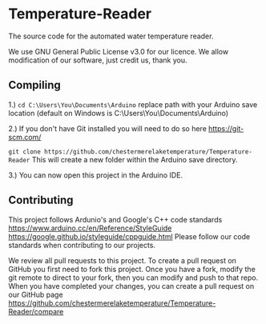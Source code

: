 # Temperature-Reader
The source code for the automated water temperature reader.

We use GNU General Public License v3.0 for our licence.
We allow modification of our software, just credit us, thank you.

## Compiling
1.) `cd C:\Users\You\Documents\Arduino` replace path with your Arduino save location
(default on Windows is C:\Users\You\Documents\Arduino)

2.) If you don't have Git installed you will need to do so here https://git-scm.com/

`git clone https://github.com/chestermerelaketemperature/Temperature-Reader` This will create a new folder within the Arduino save directory.

3.) You can now open this project in the Arduino IDE.

## Contributing
This project follows Ardunio's and Google's C++ code standards
https://www.arduino.cc/en/Reference/StyleGuide
https://google.github.io/styleguide/cppguide.html
Please follow our code standards when contributing to our projects.

We review all pull requests to this project.
To create a pull request on GitHub you first need to fork this project.
Once you have a fork, modify the git remote to direct to your fork, then you can modify and push to that repo.
When you have completed your changes, you can create a pull request on our GitHub page https://github.com/chestermerelaketemperature/Temperature-Reader/compare

